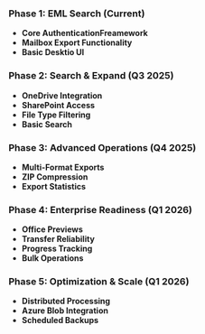 ### Phase 1: EML Search (Current)
- **Core AuthenticationFreamework**
- **Mailbox Export Functionality**
- **Basic Desktio UI**


### Phase 2: Search & Expand (Q3 2025)
- **OneDrive Integration**
- **SharePoint Access**
- **File Type Filtering**
- **Basic Search**

### Phase 3: Advanced Operations (Q4 2025)
- **Multi-Format Exports**
- **ZIP Compression**
- **Export Statistics**

### Phase 4: Enterprise Readiness (Q1 2026)
- **Office Previews**
- **Transfer Reliability**
- **Progress Tracking**
- **Bulk Operations**

### Phase 5: Optimization & Scale (Q1 2026)
- **Distributed Processing**
- **Azure Blob Integration**
- **Scheduled Backups**
